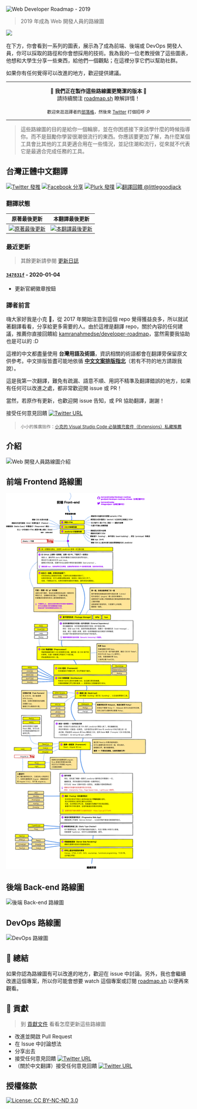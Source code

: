 ![Web Developer Roadmap - 2019](https://i.imgur.com/s5cCV9q.png)

> 2019 年成為 Web 開發人員的路線圖

[![](https://img.shields.io/badge/%E2%9D%A4-%E5%88%B0%E8%8B%B1%E6%96%87%E5%AE%98%E7%B6%B2%E7%80%8F%E8%A6%BD%E8%A9%B3%E7%B4%B0%E5%85%A7%E5%AE%B9-0a0a0a.svg?style=flat&colorA=0a0a0a)](http://roadmap.sh)

在下方，你會看到一系列的圖表，展示為了成為前端、後端或 DevOps 開發人員，你可以採取的路徑和你會想採用的技術。我為我的一位老教授做了這些圖表，他想和大學生分享一些東西，給他們一個觀點；在這裡分享它們以幫助社群。

如果你有任何覺得可以改進的地方，歡迎提供建議。

***
<p align="center"><b> 🎉 我們正在製作這些路線圖更簡潔的版本 🎉 </b><br>請持續關注 <a href="http://roadmap.sh">roadmap.sh</a> 瞭解詳情！</p>

<p align="center"><sub>歡迎來逛逛譯者的<a href="https://blog.goodjack.tw">部落格</a>，然後來 <a href="https://twitter.com/littlegoodjack">Twitter</a> 打個招呼 :P</sub></p>

***

> 這些路線圖的目的是給你一個輪廓，並在你困惑接下來該學什麼的時候指導你。而不是鼓勵你學習很潮很流行的東西。你應該要更加了解，為什麼某個工具會比其他的工具更適合用在一些情況，並記住潮和流行，從來就不代表它是最適合完成任務的工具。

## 台灣正體中文翻譯

[![Twitter 發推](https://img.shields.io/badge/Twitter-發推-blue.svg)](https://twitter.com/home?status=%E9%96%8B%E7%99%BC%E4%BA%BA%E5%93%A1%E8%B7%AF%E7%B7%9A%E5%9C%96%20by%20%40kamranahmedse%0A%E5%8F%B0%E7%81%A3%E6%AD%A3%E9%AB%94%E4%B8%AD%E6%96%87%E7%BF%BB%E8%AD%AF%20by%20%40littlegoodjack%0Ahttps%3A//github.com/goodjack/developer-roadmap-chinese)
[![Facebook 分享](https://img.shields.io/badge/Facebook-分享-blue.svg)](https://www.facebook.com/sharer/sharer.php?u=https%3A//github.com/goodjack/developer-roadmap-chinese)
[![Plurk 發噗](https://img.shields.io/badge/Plurk-發噗-orange.svg)](http://www.plurk.com/?status=https%3A//github.com/goodjack/developer-roadmap-chinese)
[![翻譯回饋 @littlegoodjack](https://img.shields.io/badge/翻譯回饋-@littlegoodjack-blue.svg)](https://twitter.com/littlegoodjack)

### 翻譯狀態

| 原著最後更新 | 本翻譯最後更新 |
| :--------: | :----------: |
| [![原著最後更新](https://img.shields.io/github/last-commit/kamranahmedse/developer-roadmap.svg?style=for-the-badge)](https://github.com/kamranahmedse/developer-roadmap) | [![本翻譯最後更新](https://img.shields.io/github/last-commit/goodjack/developer-roadmap-chinese.svg?style=for-the-badge)](https://github.com/goodjack/developer-roadmap-chinese)

### 最近更新

> 其餘更新請參閱 [更新日誌](./CHANGELOG.md)

#### [`347831f`](https://github.com/kamranahmedse/developer-roadmap/tree/347831feaed227f42525e829ccc8d84a22386952) - 2020-01-04

- 更新官網徽章按鈕

### 譯者前言

嗨大家好我是小克 👋，從 2017 年開始注意到這個 repo 覺得獲益良多，所以就試著翻譯看看，分享給更多需要的人。由於這裡是翻譯 repo，關於內容的任何建議，推薦你直接回饋給 [kamranahmedse/developer-roadmap](https://github.com/kamranahmedse/developer-roadmap)，當然需要我協助也是可以的 :D

這裡的中文都盡量使用 **台灣用語及術語**，資訊相關的術語都會在翻譯旁保留原文供參考。中文排版皆盡可能地依循 [**中文文案排版指北**](https://github.com/sparanoid/chinese-copywriting-guidelines)（若有不符的地方請跟我說）。

這是我第一次翻譯，難免有疏漏、語意不順、用詞不精準及翻譯錯誤的地方，如果有任何可以改進之處，都非常歡迎開 issue 或 PR！

當然，若原作有更新，也歡迎開 issue 告知，或 PR 協助翻譯，謝謝！

接受任何意見回饋 [![Twitter URL](https://img.shields.io/twitter/url/https/twitter.com/littlegoodjack.svg?style=social&label=Follow%20@littlegoodjack)](https://twitter.com/littlegoodjack)

> <sub>小小的推廣拙作：[小克的 Visual Studio Code 必裝擴充套件（Extensions）私藏推薦](http://goodjack.blogspot.com/2018/03/visual-studio-code-extensions.html)</sub>

## 介紹

![Web 開發人員路線圖介紹](./chinese-version/images/intro.png)

## 前端 Frontend 路線圖

![前端 Frontend 路線圖](./chinese-version/images/frontend.png)

## 後端 Back-end 路線圖

![後端 Back-end 路線圖](./chinese-version/images/backend.png)

## DevOps 路線圖

![DevOps 路線圖](./chinese-version/images/devops.png)

## 🚦 總結

如果你認為路線圖有可以改進的地方，歡迎在 issue 中討論。另外，我也會繼續改進這個專案，所以你可能會想要 watch 這個專案或訂閱 [roadmap.sh](http://roadmap.sh) 以便再來觀看。

## 🙌 貢獻

> 到 [貢獻文件](./contributing.md) 看看怎麼更新這些路線圖

- 改進並開啟 Pull Request
- 在 Issue 中討論想法
- 分享出去
- 接受任何意見回饋 [![Twitter URL](https://img.shields.io/twitter/url/https/twitter.com/kamranahmedse.svg?style=social&label=Follow%20%40kamranahmedse)](https://twitter.com/kamranahmedse)
- （關於中文翻譯）接受任何意見回饋 [![Twitter URL](https://img.shields.io/twitter/url/https/twitter.com/littlegoodjack.svg?style=social&label=Follow%20@littlegoodjack)](https://twitter.com/littlegoodjack)

## 授權條款

[![License: CC BY-NC-ND 3.0](https://img.shields.io/badge/License-CC%20BY--NC--ND%203.0-lightgrey.svg)](https://creativecommons.org/licenses/by-nc-nd/3.0/)
